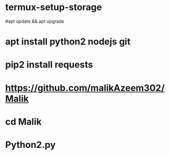 # termux-setup-storage
#apt update && apt upgrade
# apt install python2 nodejs git
# pip2 install requests
# https://github.com/malikAzeem302/Malik
# cd Malik
# Python2.py
